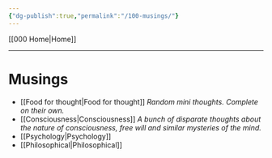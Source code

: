 ```yaml
---
{"dg-publish":true,"permalink":"/100-musings/"}
---
```



[[000 Home\|Home]]

---

# Musings
- [[Food for thought\|Food for thought]]
 *Random mini thoughts. Complete on their own.*
- [[Consciousness\|Consciousness]] 
	*A bunch of disparate thoughts about the nature of consciousness, free will and similar mysteries of the mind.*
- [[Psychology\|Psychology]]
- [[Philosophical\|Philosophical]]
 
